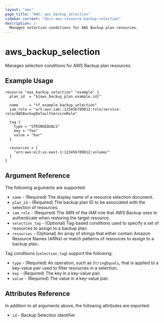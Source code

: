 ```yaml
---
layout: "aws"
page_title: "AWS: aws_backup_selection"
sidebar_current: "docs-aws-resource-backup-selection"
description: |-
  Manages selection conditions for AWS Backup plan resources.
---
```


# aws_backup_selection

Manages selection conditions for AWS Backup plan resources.

## Example Usage

```hcl
resource "aws_backup_selection" "example" {
  plan_id  = "${aws_backup_plan.example.id}"

  name     = "tf_example_backup_selection"
  iam_role = "arn:aws:iam::123456789012:role/service-role/AWSBackupDefaultServiceRole"

  tag {
    type = "STRINGEQUALS"
    key = "foo"
    value = "bar"
  }

  resources = [
    "arn:aws:ec2:us-east-1:123456789012:volume/"
  ]
}
```

## Argument Reference

The following arguments are supported:

* `name` - (Required) The display name of a resource selection document.
* `plan_id` - (Required) The backup plan ID to be associated with the selection of resources.
* `iam_role` - (Required) The ARN of the IAM role that AWS Backup uses to authenticate when restoring the target resource.
* `selection_tag` - (Optional) Tag-based conditions used to specify a set of resources to assign to a backup plan.
* `resources` - (Optional) An array of strings that either contain Amazon Resource Names (ARNs) or match patterns of resources to assign to a backup plan..

Tag conditions (`selection_tag`) support the following:

* `type` - (Required) An operation, such as `StringEquals`, that is applied to a key-value pair used to filter resources in a selection.
* `key` - (Required) The key in a key-value pair.
* `value` - (Required) The value in a key-value pair.

## Attributes Reference

In addition to all arguments above, the following attributes are exported:

* `id` - Backup Selection identifier
